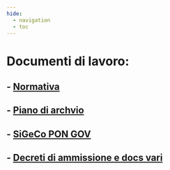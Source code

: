 ```yaml
---
hide:
  - navigation
  - toc
---
```


# Documenti di lavoro:

<!--- [Regolamento (UE) 2021/241 che istituisce il dispositivo per la ripresa e la resilienza](https://eur-lex.europa.eu/legal-content/IT/TXT/HTML/?uri=CELEX:32021R0241&from=IT)
- [Organizzazione della Unità di missione relativa agli interventi del PNRR assegnati alla responsabilità del  Ministro per la pubblica amministrazione](https://www.gazzettaufficiale.it/eli/id/2021/10/26/21A06283/sg)-->

## - [Normativa](https://governoit.sharepoint.com/:f:/s/CoordinamentoGestione/Es3rUuSFa0hChb_rlPdTdrIBQnKjmUSp7r76QrpM5lcwPA?e=4wVNbZ)

## - [Piano di archvio](https://governoit.sharepoint.com/:f:/s/CoordinamentoGestione/EiYENJAajVdNtnksbCA-iQYB0Uh_aGS1tpw6ZWHO8nfpug?e=Idj21r)

## - [SiGeCo PON GOV](https://governoit.sharepoint.com/:f:/s/CoordinamentoGestione/Ein6cEkMT0dNr-naLkRbjYUBuk6vs9J2sBwwBYHtRFlnCQ?e=bAPXsv)

## - [Decreti di ammissione e docs vari](https://drive.google.com/drive/folders/10iCPy820OYbiQNZmJk3JcKT7cv65kyry?usp=sharing)
